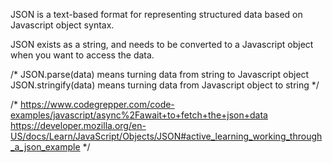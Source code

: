 JSON is a text-based format for representing structured data based on Javascript object syntax. 

JSON exists as a string, and needs to be converted to a Javascript object when you want to access the data. 

/*
JSON.parse(data) means turning data from string to Javascript object
JSON.stringify(data) means turning data from Javascript object to string
*/

/*
https://www.codegrepper.com/code-examples/javascript/async%2Fawait+to+fetch+the+json+data
https://developer.mozilla.org/en-US/docs/Learn/JavaScript/Objects/JSON#active_learning_working_through_a_json_example
*/

